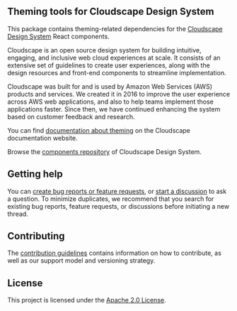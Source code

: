 ## Theming tools for Cloudscape Design System

This package contains theming-related dependencies for the [Cloudscape Design System](https://cloudscape.design/) React components.

Cloudscape is an open source design system for building intuitive, engaging, and inclusive web cloud experiences at scale. It consists of an extensive set of guidelines to create user experiences, along with the design resources and front-end components to streamline implementation.

Cloudscape was built for and is used by Amazon Web Services (AWS) products and services. We created it in 2016 to improve the user experience across AWS web applications, and also to help teams implement those applications faster. Since then, we have continued enhancing the system based on customer feedback and research.

You can find [documentation about theming](https://cloudscape.design/foundation/visual-foundation/theming/) on the Cloudscape documentation website.

Browse the [components repository](https://github.com/cloudscape-design/components) of Cloudscape Design System.

## Getting help

You can [create bug reports or feature requests](https://github.com/cloudscape-design/theming-core/issues/new/choose), or [start a discussion](https://github.com/cloudscape-design/components/discussions) to ask a question. To minimize duplicates, we recommend that you search for existing bug reports, feature requests, or discussions before initiating a new thread.

## Contributing

The [contribution guidelines](https://github.com/cloudscape-design/theming-core/blob/main/CONTRIBUTING.md) contains information on how to contribute, as well as our support model and versioning strategy.

## License

This project is licensed under the [Apache 2.0 License](/LICENSE).
